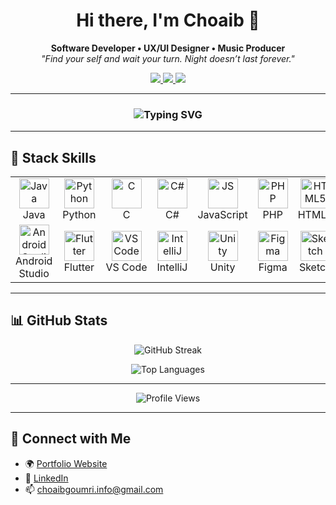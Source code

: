<h1 align="center">Hi there, I'm Choaib 👋</h1>

<p align="center">
  <b>Software Developer • UX/UI Designer • Music Producer</b><br>
  <i>"Find your self and wait your turn. Night doesn’t last forever."</i>
</p>

<p align="center">
  <a href="https://www.choaibgoumri.online" target="_blank">
    <img src="https://img.shields.io/badge/Portfolio-Website-blue?style=flat-square&logo=google-chrome&logoColor=white" />
  </a>
  <a href="https://www.linkedin.com/in/choaib-goumri/" target="_blank">
    <img src="https://img.shields.io/badge/LinkedIn-choaibgoumri-blue?style=flat-square&logo=linkedin&logoColor=white" />
  </a>
  <a href="mailto:choaibgoumri.info@gmail.com">
    <img src="https://img.shields.io/badge/Email-Gmail-red?style=flat-square&logo=gmail&logoColor=white" />
  </a>
</p>

---

<h3 align="center">
  <img src="https://readme-typing-svg.herokuapp.com?font=Fira+Code&pause=1000&color=58A6FF&center=true&vCenter=true&width=435&lines=Passionate+Developer;UX+%2F+UI+Explorer;Code+%2B+Creativity+%3D+❤️;Let's+build+something+amazing!" alt="Typing SVG" />
</h3>

---

## 🧰 Stack Skills

<table>
  <tr>
    <td align="center" width="100"><img src="https://cdn.jsdelivr.net/gh/devicons/devicon/icons/java/java-original.svg" width="48" alt="Java" /><br>Java</td>
    <td align="center" width="100"><img src="https://cdn.jsdelivr.net/gh/devicons/devicon/icons/python/python-original.svg" width="48" alt="Python" /><br>Python</td>
    <td align="center" width="100"><img src="https://cdn.jsdelivr.net/gh/devicons/devicon/icons/c/c-original.svg" width="48" alt="C" /><br>C</td>
    <td align="center" width="100"><img src="https://cdn.jsdelivr.net/gh/devicons/devicon/icons/csharp/csharp-original.svg" width="48" alt="C#" /><br>C#</td>
    <td align="center" width="100"><img src="https://cdn.jsdelivr.net/gh/devicons/devicon/icons/javascript/javascript-original.svg" width="48" alt="JS" /><br>JavaScript</td>
    <td align="center" width="100"><img src="https://cdn.jsdelivr.net/gh/devicons/devicon/icons/php/php-original.svg" width="48" alt="PHP" /><br>PHP</td>
    <td align="center" width="100"><img src="https://cdn.jsdelivr.net/gh/devicons/devicon/icons/html5/html5-original.svg" width="48" alt="HTML5" /><br>HTML5</td>
    <td align="center" width="100"><img src="https://cdn.jsdelivr.net/gh/devicons/devicon/icons/css3/css3-original.svg" width="48" alt="CSS3" /><br>CSS3</td>
    <td align="center" width="100"><img src="https://cdn.jsdelivr.net/gh/devicons/devicon/icons/mysql/mysql-original.svg" width="48" alt="MySQL" /><br>MySQL</td>
    <td align="center" width="100"><img src="https://cdn.jsdelivr.net/gh/devicons/devicon/icons/flask/flask-original.svg" width="48" alt="Flask" /><br>Flask</td>
  </tr>
  <tr>
    <td align="center" width="100"><img src="https://cdn.jsdelivr.net/gh/devicons/devicon/icons/androidstudio/androidstudio-original.svg" width="48" alt="Android Studio" /><br>Android Studio</td>
    <td align="center" width="100"><img src="https://cdn.jsdelivr.net/gh/devicons/devicon/icons/flutter/flutter-original.svg" width="48" alt="Flutter" /><br>Flutter</td>
    <td align="center" width="100"><img src="https://cdn.jsdelivr.net/gh/devicons/devicon/icons/vscode/vscode-original.svg" width="48" alt="VS Code" /><br>VS Code</td>
    <td align="center" width="100"><img src="https://cdn.jsdelivr.net/gh/devicons/devicon/icons/intellij/intellij-original.svg" width="48" alt="IntelliJ" /><br>IntelliJ</td>
    <td align="center" width="100"><img src="https://cdn.jsdelivr.net/gh/devicons/devicon/icons/unity/unity-original.svg" width="48" alt="Unity" /><br>Unity</td>
    <td align="center" width="100"><img src="https://cdn.jsdelivr.net/gh/devicons/devicon/icons/figma/figma-original.svg" width="48" alt="Figma" /><br>Figma</td>
    <td align="center" width="100"><img src="https://cdn-icons-png.flaticon.com/512/906/906324.png" width="48" alt="Sketch" /><br>Sketch</td>
    <td align="center" width="100"><img src="https://cdn.jsdelivr.net/gh/devicons/devicon/icons/trello/trello-plain.svg" width="48" alt="Trello" /><br>Trello</td>
    <td align="center" width="100"><img src="https://upload.wikimedia.org/wikipedia/commons/4/45/Notion_app_logo.png" width="48" alt="Notion" /><br>Notion</td>
    <td align="center" width="100"><img src="https://upload.wikimedia.org/wikipedia/commons/f/fa/Apple_logo_black.svg" width="48" alt="Logic Pro" /><br>Logic Pro</td>
  </tr>
</table>

---

## 📊 GitHub Stats

<p align="center">
  <img src="https://github-readme-streak-stats.herokuapp.com?user=RedMulaCrackIn&theme=github-dark&hide_border=true" alt="GitHub Streak" />
</p>

<p align="center">
  <img src="https://github-readme-stats.vercel.app/api/top-langs/?username=RedMulaCrackIn&layout=compact&theme=github_dark&hide_border=true" alt="Top Languages" />
</p>

---

<p align="center">
  <img src="https://komarev.com/ghpvc/?username=choaibgoumri&style=flat-square&color=blue" alt="Profile Views" />
</p>

---

## 🔗 Connect with Me

- 🌍 [Portfolio Website](https://www.choaibgoumri.online)
- 💼 [LinkedIn](https://www.linkedin.com/in/choaib-goumri/)
- 📫 choaibgoumri.info@gmail.com
